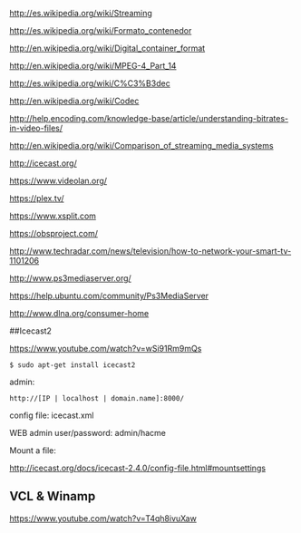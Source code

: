 http://es.wikipedia.org/wiki/Streaming

http://es.wikipedia.org/wiki/Formato_contenedor

http://en.wikipedia.org/wiki/Digital_container_format

http://en.wikipedia.org/wiki/MPEG-4_Part_14


http://es.wikipedia.org/wiki/C%C3%B3dec

http://en.wikipedia.org/wiki/Codec

http://help.encoding.com/knowledge-base/article/understanding-bitrates-in-video-files/



http://en.wikipedia.org/wiki/Comparison_of_streaming_media_systems

http://icecast.org/

https://www.videolan.org/

https://plex.tv/

https://www.xsplit.com

https://obsproject.com/

http://www.techradar.com/news/television/how-to-network-your-smart-tv-1101206

http://www.ps3mediaserver.org/

https://help.ubuntu.com/community/Ps3MediaServer

http://www.dlna.org/consumer-home


##Icecast2

https://www.youtube.com/watch?v=wSi91Rm9mQs

```
$ sudo apt-get install icecast2
```
admin:
```
http://[IP | localhost | domain.name]:8000/
```
config file: icecast.xml

WEB admin user/password: admin/hacme

Mount a file:

http://icecast.org/docs/icecast-2.4.0/config-file.html#mountsettings

## VCL & Winamp

https://www.youtube.com/watch?v=T4qh8ivuXaw
